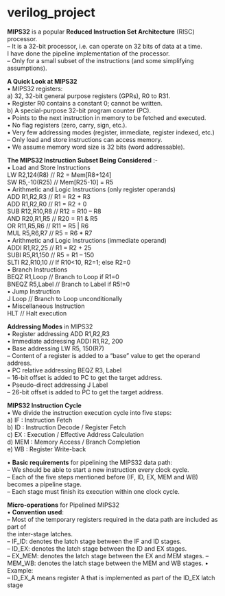 # verilog_project

**MIPS32** is a	popular	**Reduced	Instruction	Set	Architecture**	(RISC)	processor.  
– It	is	a	32-bit	processor,	i.e.	can	operate	on	32	bits	of	data	at	a	time.  
I have done the pipeline	implementation	of	the	processor.  
– Only	for	a	small	subset	of	the	instructions	(and	some	simplifying	assumptions).  



**A	Quick	Look	at	MIPS32**	
• MIPS32	registers:  	
a) 32,	32-bit	general	purpose	registers	(GPRs),	R0	to	R31.  	
• Register	R0	contains	a	constant	0;	cannot	be	written.  	
b) A	special-purpose	32-bit	program	counter	(PC).  	
• Points	to	the	next	instruction	in	memory	to	be	fetched	and	executed.  	
• No	flag	registers	(zero,	carry,	sign,	etc.).  	
• Very	few	addressing	modes	(register,	immediate,	register	indexed,	etc.)  	
– Only	load	and	store	instructions	can	access	memory.  	
• We	assume	memory	word	size	is	32	bits	(word	addressable).  


**The	MIPS32	Instruction	Subset	Being	Considered** :-  
• Load	and	Store	Instructions  	
LW R2,124(R8) // R2 = Mem[R8+124]   
SW R5,-10(R25) // Mem[R25-10] = R5   
• Arithmetic	and	Logic	Instructions	(only	register	operands)  	
ADD R1,R2,R3 // R1 = R2 + R3   
ADD R1,R2,R0 // R1 = R2 + 0   
SUB R12,R10,R8 // R12 = R10 – R8   
AND R20,R1,R5 // R20 = R1 & R5   
OR R11,R5,R6 // R11 = R5 | R6   
MUL R5,R6,R7 // R5 = R6 * R7  
• Arithmetic	and	Logic	Instructions	(immediate	operand)  	
ADDI R1,R2,25 // R1 = R2 + 25   
SUBI R5,R1,150 // R5 = R1 – 150   
SLTI R2,R10,10 // If R10<10, R2=1; else R2=0   
• Branch	Instructions  	
BEQZ R1,Loop // Branch to Loop if R1=0   
BNEQZ R5,Label // Branch to Label if R5!=0   
• Jump	Instruction  	
J Loop // Branch to Loop unconditionally   
• Miscellaneous	Instruction  	
HLT // Halt execution  


**Addressing	Modes**	in	MIPS32  	
• Register	addressing ADD R1,R2,R3  	
• Immediate	addressing ADDI R1,R2,	200  	
• Base	addressing LW R5,	150(R7)  	
– Content	of	a	register	is	added	to	a	“base”	value	to	get	the	operand	address.  	
• PC	relative	addressing BEQZ R3,	Label  	
– 16-bit	offset	is	added	to	PC	to	get	the	target	address.  	
• Pseudo-direct	addressing J Label  	
– 26-bit	offset	is	added	to	PC	to	get	the	target	address.  	


**MIPS32	Instruction	Cycle**  	
• We	divide	the	instruction	execution	cycle	into	five	steps:  	
a) IF	 :	Instruction	Fetch  	
b) ID	 :	Instruction	Decode	/	Register	Fetch  	
c) EX	 :	Execution	/	Effective	Address	Calculation  	
d) MEM	 :	Memory	Access	/	Branch	Completion  	
e) WB	 :	Register	Write-back  	


• **Basic	requirements**	for	pipelining	the	MIPS32	data	path:  	
– We	should	be	able	to	start	a	new	instruction	every	clock	cycle.  	
– Each	of	the	five	steps	mentioned	before	(IF,	ID,	EX,	MEM	and	WB)  	
becomes	a	pipeline	stage.  	
– Each	stage	must	finish	its	execution	within	one	clock	cycle.  	



**Micro-operations**	for	Pipelined	MIPS32  	
• **Convention	used**:  	
– Most	of	the	temporary	registers	required	in	the	data	path	are	included	as	part	of  	
the	inter-stage	latches.  	
– IF_ID:	denotes	the	latch	stage	between	the	IF	and	ID	stages.  	
– ID_EX:	denotes	the	latch	stage	between	the	ID	and	EX	stages.  	
– EX_MEM:	denotes	the	latch	stage	between	the	EX	and	MEM	stages.	
– MEM_WB:	denotes	the	latch	stage	between	the	MEM	and	WB	stages.	
• Example:	
– ID_EX_A	means	register	A	that	is	implemented	as	part	of	the	ID_EX	latch	stage

